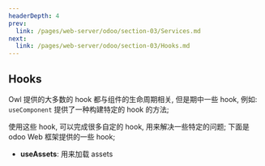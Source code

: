```yaml
---
headerDepth: 4
prev:
  link: /pages/web-server/odoo/section-03/Services.md
next:
  link: /pages/web-server/odoo/section-03/Hooks.md
---
```


## Hooks

Owl 提供的大多数的 hook 都与组件的生命周期相关, 但是期中一些 hook, 例如: `useComponent` 提供了一种构建特定的 hook 的方法;

使用这些 hook, 可以完成很多自定的 hook, 用来解决一些特定的问题; 下面是 odoo Web 框架提供的一些 hook;

- **useAssets**: 用来加载 assets




















